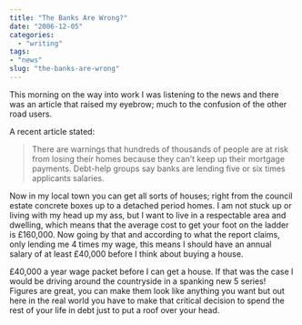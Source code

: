 ```yaml
---
title: "The Banks Are Wrong?"
date: "2006-12-05"
categories: 
  - "writing"
tags:
- "news"
slug: "the-banks-are-wrong"
---
```


This morning on the way into work I was listening to the news and there was an article that raised my eyebrow; much to the confusion of the other road users.

A recent article stated:

> There are warnings that hundreds of thousands of people are at risk from losing their homes because they can’t keep up their mortgage payments. Debt-help groups say banks are lending five or six times applicants salaries.

Now in my local town you can get all sorts of houses; right from the council estate concrete boxes up to a detached period homes. I am not stuck up or living with my head up my ass, but I want to live in a respectable area and dwelling, which means that the average cost to get your foot on the ladder is £160,000. Now going by that and according to what the report claims, only lending me 4 times my wage, this means I should have an annual salary of at least £40,000 before I think about buying a house.

£40,000 a year wage packet before I can get a house. If that was the case I would be driving around the countryside in a spanking new 5 series!  
Figures are great, you can make them look like anything you want but out here in the real world you have to make that critical decision to spend the rest of your life in debt just to put a roof over your head.
